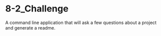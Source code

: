 # 8-2_Challenge
A command line application that will ask a few questions about a project and generate a readme.
